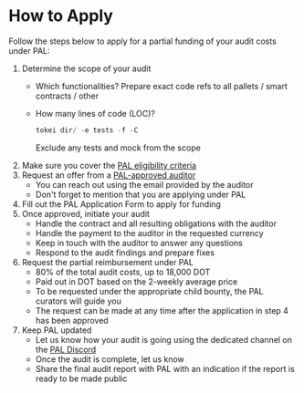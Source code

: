 # How to Apply

Follow the steps below to apply for a partial funding of your audit costs under PAL:

1. Determine the scope of your audit
     - Which functionalities? 
       Prepare exact code refs to all pallets / smart contracts / other
        
     - How many lines of code (LOC)?   
        ```jsx
        tokei dir/ -e tests -f -C
        ```
       Exclude any tests and mock from the scope
2. Make sure you cover the [PAL eligibility criteria](/applications_criteria.md#eligibility-criteria)
3. Request an offer from a [PAL-approved auditor](/auditors.md)
     - You can reach out using the email provided by the auditor
     - Don't forget to mention that you are applying under PAL
4. Fill out the PAL Application Form to apply for funding
5. Once approved, initiate your audit
     - Handle the contract and all resulting obligations with the auditor
     - Handle the payment to the auditor in the requested currency
     - Keep in touch with the auditor to answer any questions 
     - Respond to the audit findings and prepare fixes
6. Request the partial reimbursement under PAL
     - 80% of the total audit costs, up to 18,000 DOT
     - Paid out in DOT based on the 2-weekly average price
     - To be requested under the appropriate child bounty, the PAL curators will guide you
     - The request can be made at any time after the application in step 4 has been approved
7. Keep PAL updated
     - Let us know how your audit is going using the dedicated channel on the [PAL Discord](https://discord.gg/6nvvAh7yh8)
     - Once the audit is complete, let us know
     - Share the final audit report with PAL with an indication if the report is ready to be made public
